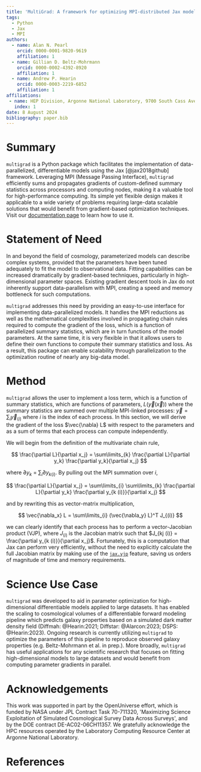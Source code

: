 ```yaml
---
title: 'MultiGrad: A framework for optimizing MPI-distributed Jax models'
tags:
  - Python
  - Jax
  - MPI
authors:
  - name: Alan N. Pearl
    orcid: 0000-0001-9820-9619
    affiliation: 1
  - name: Gillian D. Beltz-Mohrmann
    orcid: 0000-0002-4392-8920
    affiliation: 1
  - name: Andrew P. Hearin
    orcid: 0000-0003-2219-6852
    affiliation: 1
affiliations:
 - name: HEP Division, Argonne National Laboratory, 9700 South Cass Avenue, Lemont, IL 60439, USA
   index: 1
date: 8 August 2024
bibliography: paper.bib
---
```


# Summary

`multigrad` is a Python package which facilitates the implementation of data-parallelized, differentiable models using the Jax [@jax2018github] framework.
Leveraging MPI (Message Passing Interface), `multigrad` efficiently sums and propagates gradients of custom-defined summary statistics across processors and computing nodes,
making it a valuable tool for high-performance computing. Its simple yet flexible design makes it applicable to a wide variety of
problems requiring large-data scalable solutions that would benefit from gradient-based optimization techniques. Visit our [documentation page](https://multigrad.readthedocs.io) to learn how to use it.


# Statement of Need

In and beyond the field of cosmology, parameterized models can describe complex systems, provided that the
parameters have been tuned adequately to fit the model to observational data. Fitting capabilities can be increased dramatically
by gradient-based techniques, particularly in high-dimensional parameter spaces. Existing gradient descent tools in Jax do not
inherently support data-parallelism with MPI, creating a speed and memory bottleneck for such computations.

`multigrad` addresses this need by providing an easy-to-use interface for implementing data-parallelized models. It handles
the MPI reductions as well as the mathematical complexities involved in propagating chain rules required to compute the gradient
of the loss, which is a function of parallelized summary statistics, which are in turn functions of the model parameters. At the
same time, it is very flexible in that it allows users to define their own functions to compute their summary statistics and loss.
As a result, this package can enable scalability through parallelization to the optimization routine of nearly any big-data model.

# Method

`multigrad` allows the user to implement a loss term, which is a function of summary statistics, which are functions of parameters,
$L(\vec{y}(\vec{x}))$ where the summary statistics are summed over multiple MPI-linked processes: $\vec{y} = \sum_i\vec{y}_{(i)}$ where $i$ is
the index of each process. In this section, we will derive the gradient of the loss $\vec{\nabla} L$ with respect to the parameters
and as a sum of terms that each process can compute independently.

We will begin from the definition of the multivariate chain rule,

$$ \frac{\partial L}{\partial x_j} = \sum\limits_{k} \frac{\partial L}{\partial y_k} \frac{\partial y_k}{\partial x_j} $$

where $\partial y_k$ = $\sum_i\partial y_{k (i)}$. By pulling out the MPI summation over $i$,

$$ \frac{\partial L}{\partial x_j} = \sum\limits_{i} \sum\limits_{k} \frac{\partial L}{\partial y_k} \frac{\partial y_{k (i)}}{\partial x_j} $$

and by rewriting this as vector-matrix multiplication,

$$ \vec{\nabla_x} L = \sum\limits_{i} (\vec{\nabla_y} L)^T J_{(i)} $$

we can clearly identify that each process has to perform a vector-Jacobian product (VJP), where $J_{(i)}$ is the Jacobian matrix such
that $J_{kj (i)} = \frac{\partial y_{k (i)}}{\partial x_j}$. Fortunately, this is a computation that Jax can perform very efficiently,
without the need to explicitly calculate the full Jacobian matrix by making use of the
[`jax.vjp`](https://jax.readthedocs.io/en/latest/_autosummary/jax.vjp.html) feature, saving us orders of magnitude of time and memory
requirements.



# Science Use Case

`multigrad` was developed to aid in parameter optimization for high-dimensional differentiable models applied to large datasets. It has enabled the scaling to cosmological volumes of a differentiable forward modeling pipeline which predicts galaxy properties based on a simulated dark matter density field (Diffmah: @Hearin:2021; Diffstar: @Alarcon:2023; DSPS: @Hearin:2023). Ongoing research is currently utilizing `multigrad` to optimize the parameters of this pipeline to reproduce observed galaxy properties (e.g. Beltz-Mohrmann et al. in prep.). More broadly, `multigrad` has useful applications for any scientific research that focuses on fitting high-dimensional models to large datasets and would benefit from computing parameter gradients in parallel.

# Acknowledgements
This work was supported in part by the OpenUniverse effort, which is funded by NASA under JPL Contract Task 70-711320, 'Maximizing Science Exploitation of Simulated Cosmological Survey Data Across Surveys', and by the DOE contract DE-AC02-06CH11357. We gratefully acknowledge the HPC resources operated by the Laboratory Computing Resource Center at Argonne National Laboratory.

# References
